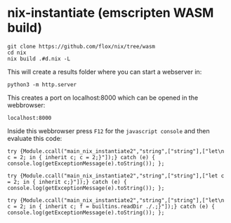 # nix-instantiate (emscripten WASM build)

    git clone https://github.com/flox/nix/tree/wasm
    cd nix
    nix build .#d.nix -L

This will create a results folder where you can start a webserver in:

    python3 -m http.server

This creates a port on localhost:8000 which can be opened in the webbrowser:

    localhost:8000

Inside this webbrowser press `F12` for the `javascript console` and then evaluate this code:

    try {Module.ccall("main_nix_instantiate2","string",["string"],["let\n c = 2; in { inherit c; c = 2;}"]);} catch (e) { console.log(getExceptionMessage(e).toString()); };

    try {Module.ccall("main_nix_instantiate2","string",["string"],["let c = 2; in { inherit c;}"]);} catch (e) { console.log(getExceptionMessage(e).toString()); };

    try {Module.ccall("main_nix_instantiate2","string",["string"],["let\n c = 2; in { inherit c; f = builtins.readDir ./.;}"]);} catch (e) { console.log(getExceptionMessage(e).toString()); };

